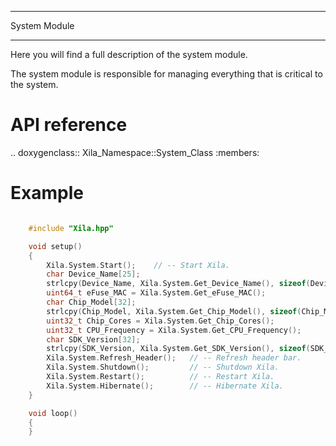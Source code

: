 *************
System Module
*************

Here you will find a full description of the system module.

The system module is responsible for managing everything that is critical to the system.

API reference
=============

.. doxygenclass::   Xila_Namespace::System_Class
    :members:

Example
=======

```cpp

    #include "Xila.hpp"

    void setup()
    {
        Xila.System.Start();    // -- Start Xila.
        char Device_Name[25];
        strlcpy(Device_Name, Xila.System.Get_Device_Name(), sizeof(Device_Name));   // -- Get device name.
        uint64_t eFuse_MAC = Xila.System.Get_eFuse_MAC();                           // -- Get hardware MAC address.
        char Chip_Model[32];
        strlcpy(Chip_Model, Xila.System.Get_Chip_Model(), sizeof(Chip_Model));      // -- Get chip model.
        uint32_t Chip_Cores = Xila.System.Get_Chip_Cores();                         // -- Get the amount of cores.
        uint32_t CPU_Frequency = Xila.System.Get_CPU_Frequency();                   // -- Get CPU frequency.
        char SDK_Version[32];
        strlcpy(SDK_Version, Xila.System.Get_SDK_Version(), sizeof(SDK_Version));   // -- Get SDK version.
        Xila.System.Refresh_Header();   // -- Refresh header bar.
        Xila.System.Shutdown();         // -- Shutdown Xila.
        Xila.System.Restart();          // -- Restart Xila.
        Xila.System.Hibernate();        // -- Hibernate Xila.
    }

    void loop()
    {
    }